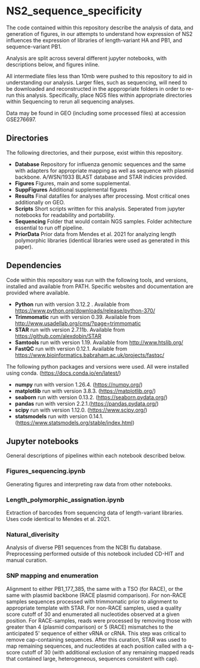 

# NS2_sequence_specificity

The code contained within this repository describe the analysis of data, and generation of figures, in our attempts to understand how expression of NS2 influences the expression of libraries of length-variant HA and PB1, and sequence-variant PB1.

Analysis are split across several different jupyter notebooks, with descriptions below, and figures inline.

All intermediate files less than 10mb were pushed to this repository to aid in understanding our analysis.
Larger files, such as sequencing, will need to be downloaded and reconstructed in the apppropriate folders in order to re-run this analysis.
Specifically, place NGS files within appropriate directories within Sequencing to rerun all sequencing analyses.

Data may be found in GEO (including some processed files) at accession GSE276697.

## Directories

The following directories, and their purpose, exist within this repository.

- <b>Database</b>       Repository for influenza genomic sequences and the same with adapters for appropriate mapping as well as sequence with plasmid backbone. A/WSN/1933 BLAST database and STAR indicies provided.
-  <b>Figures</b>       Figures, main and some supplemental.
- <b>SuppFigures</b>    Additional supplemental figures
- <b>Results</b>        Final datafiles for analyses after processing. Most critical ones additionally on GEO.
- <b>Scripts</b>        Short scripts written for this analysis. Seperated from jupyter notebooks for readability and portability.
- <b>Sequencing</b>     Folder that would contain NGS samples. Folder achitecture essential to run off pipeline.
- <b>PriorData</b>      Prior data from Mendes et al. 2021 for analyzing length polymorphic libraries (identical libraries were used as generated in this paper).
  

## Dependencies

Code within this repository was run with the following tools, and versions, installed and available from PATH. Specific websites and documentation are provided where available. 

- <b>Python</b>      run with version 3.12.2 . Available from https://www.python.org/downloads/release/python-370/
- <b>Trimmomatic</b> run with version 0.39. Available from http://www.usadellab.org/cms/?page=trimmomatic
- <b>STAR</b>        run with version 2.7.11b. Available from https://github.com/alexdobin/STAR
- <b>Samtools</b>    run with version 1.19. Available from http://www.htslib.org/
- <b>FastQC</b>      run with version 0.12.1. Available from https://www.bioinformatics.babraham.ac.uk/projects/fastqc/


The following python packages and versions were used. All were installed using conda. (https://docs.conda.io/en/latest/)
- <b>numpy</b>       run with version 1.26.4. (https://numpy.org/)
- <b>matplotlib</b>  run with version 3.8.3. (https://matplotlib.org/)
- <b>seaborn</b>     run with version 0.13.2. (https://seaborn.pydata.org/)
- <b>pandas</b>      run with version 2.2.1.(https://pandas.pydata.org/)
- <b>scipy</b>       run with version 1.12.0. (https://www.scipy.org/)
- <b>statsmodels</b> run with version 0.14.1. (https://www.statsmodels.org/stable/index.html)

## Jupyter notebooks

General descriptions of pipelines within each notebook described below.

### Figures_sequencing.ipynb 

Generating figures and interpreting raw data from other notebooks.

### Length_polymorphic_assignation.ipynb

Extraction of barcodes from sequencing data of length-variant libraries. Uses code identical to Mendes et al. 2021.

### Natural_diverisity
Analysis of diverse PB1 sequences from the NCBI flu database. Preprocessing performed outside of this notebook included CD-HIT and manual curation.


### SNP mapping and enumeration
Alignment to either PB1_177_385, the same with a TSO (for RACE), or the same with plasmid backbone (RACE plasmid comparison).
For non-RACE samples sequences processed with trimmomatic prior to alignment to appropriate template with STAR.
For non-RACE samples, used a quality score cutoff of 30 and enumerated all nucleotides observed at a given position.
For RACE-samples, reads were processed by removing those with greater than 4 (plasmid comparison) or 5 (RACE) mismatches to the anticipated 5' sequence of either vRNA or cRNA. 
This step was critical to remove cap-containing sequences. 
After this curation, STAR was used to map remaining sequences, and nucleotides at each position called with a q-score cutoff of 30 (with additional exclusion of any remaining mapped reads that contained large, heterogeneous, sequences consistent with cap). 


